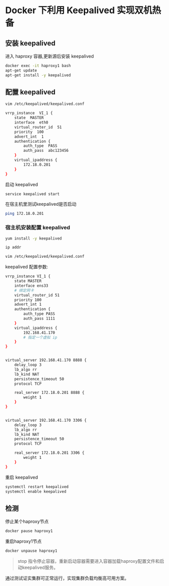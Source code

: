 # Docker 下利用 Keepalived 实现双机热备

## 安装 keepalived

进入 haproxy 容器,更新源后安装 keepalived

```bash
docker exec -it haproxy1 bash
apt-get update
apt-get install -y keepalived
```

## 配置 keepalived

```bash
vim /etc/keepalived/keepalived.conf

vrrp_instance  VI_1 {
    state  MASTER
    interface  eth0
    virtual_router_id  51
    priority  100
    advert_int  1
    authentication {
        auth_type  PASS
        auth_pass  abc123456
    }
    virtual_ipaddress {
        172.18.0.201
    }
}
```

启动 keepalived

```bash
service keepalived start
```

在宿主机里测试keepalived是否启动

```bash
ping 172.18.0.201
```

### 宿主机安装配置 keepalived

```bash
yum install -y keepalived

ip addr

vim /etc/keepalived/keepalived.conf

```

keepalived 配置参数:

```bash
vrrp_instance VI_1 {
    state MASTER
    interface ens33
    # 绑定网卡
    virtual_router_id 51
    priority 100
    advert_int 1
    authentication {
        auth_type PASS
        auth_pass 1111
    }
    virtual_ipaddress {
        192.168.41.170
        # 指定一个虚拟 ip
    }
}


virtual_server 192.168.41.170 8888 {
    delay_loop 3
    lb_algo rr
    lb_kind NAT
    persistence_timeout 50
    protocol TCP

    real_server 172.18.0.201 8888 {
        weight 1
    }
}


virtual_server 192.168.41.170 3306 {
    delay_loop 3
    lb_algo rr
    lb_kind NAT
    persistence_timeout 50
    protocol TCP

    real_server 172.18.0.201 3306 {
        weight 1
    }
}

```

重启 keepalived

```bash
systemctl restart keepalived
systemctl enable keepalived
```

## 检测

停止某个haproxy节点

```bash
docker pause haproxy1
```

重启haproxy1节点

```bash
docker unpause haproxy1
```

> stop 指令停止容器，重新启动容器需要进入容器加载haproxy配置文件和启动keepalived服务。

通过测试证实集群可正常运行，实现集群负载均衡高可用方案。
